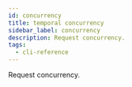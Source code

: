 ```yaml
---
id: concurrency
title: temporal concurrency
sidebar_label: concurrency
description: Request concurrency.
tags:
  - cli-reference
---
```


Request concurrency.
